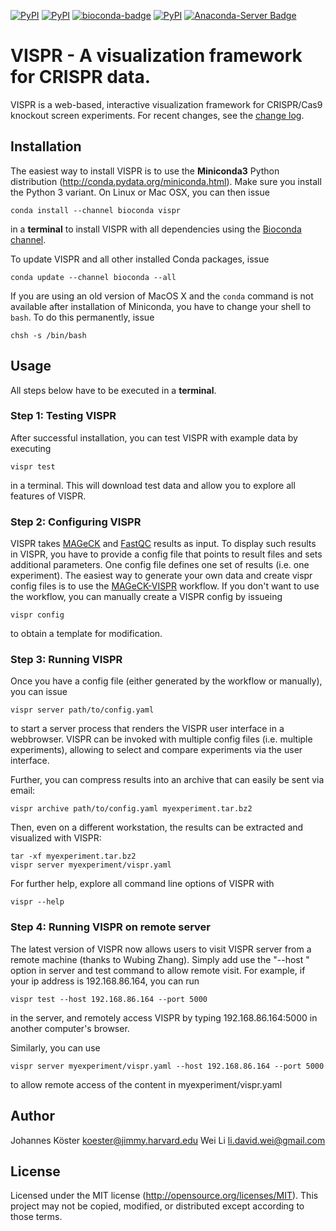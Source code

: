 [![PyPI](https://img.shields.io/pypi/pyversions/vispr.svg?style=flat-square)]()
[![PyPI](https://img.shields.io/pypi/v/vispr.svg?style=flat-square)](https://pypi.python.org/pypi/vispr)
[![bioconda-badge](https://img.shields.io/badge/install%20with-bioconda-brightgreen.svg?style=flat-square)](http://bioconda.github.io)
[![PyPI](https://img.shields.io/pypi/dw/VISPR.svg?style=flat-square)](https://pypi.python.org/pypi/vispr)
[![Anaconda-Server Badge](https://anaconda.org/bioconda/vispr/badges/downloads.svg)](https://anaconda.org/bioconda/vispr)

VISPR - A visualization framework for CRISPR data.
==================================================

VISPR is a web-based, interactive visualization framework for CRISPR/Cas9 knockout screen experiments.
For recent changes, see the [change log](CHANGELOG.md).

Installation
------------

The easiest way to install VISPR is to use the **Miniconda3** Python distribution (http://conda.pydata.org/miniconda.html). Make sure you install the Python 3 variant.
On Linux or Mac OSX, you can then issue

    conda install --channel bioconda vispr

in a **terminal** to install VISPR with all dependencies using the [Bioconda channel](http://bioconda.github.io).

To update VISPR and all other installed Conda packages, issue

    conda update --channel bioconda --all

If you are using an old version of MacOS X and the `conda` command is not available after installation of Miniconda, you have to change your shell to `bash`. To do this permanently, issue

    chsh -s /bin/bash

Usage
-----

All steps below have to be executed in a **terminal**.

### Step 1: Testing VISPR

After successful installation, you can test VISPR with example data by executing

    vispr test

in a terminal. This will download test data and allow you to explore all features of VISPR.

### Step 2: Configuring VISPR

VISPR takes [MAGeCK](http://liulab.dfci.harvard.edu/Mageck) and [FastQC](http://www.bioinformatics.babraham.ac.uk/projects/fastqc) results as input.
To display such results in VISPR, you have to provide a config file that points to result files and sets additional parameters. One config file defines one set of results (i.e. one experiment).
The easiest way to generate your own data and create vispr config files is to use the [MAGeCK-VISPR](https://bitbucket.org/liulab/mageck-vispr) workflow.
If you don't want to use the workflow, you can manually create a VISPR config by issueing

    vispr config

to obtain a template for modification.

### Step 3: Running VISPR

Once you have a config file (either generated by the workflow or manually), you can issue

    vispr server path/to/config.yaml

to start a server process that renders the VISPR user interface in a webbrowser.
VISPR can be invoked with multiple config files (i.e. multiple experiments), allowing to select and compare experiments via the user interface.

Further, you can compress results into an archive that can easily be sent via email:

    vispr archive path/to/config.yaml myexperiment.tar.bz2

Then, even on a different workstation, the results can be extracted and visualized with VISPR:

    tar -xf myexperiment.tar.bz2
    vispr server myexperiment/vispr.yaml

For further help, explore all command line options of VISPR with

    vispr --help

### Step 4: Running VISPR on remote server

The latest version of VISPR now allows users to visit VISPR server from a remote machine (thanks to Wubing Zhang). 
Simply  add use the "--host <your ip address>" option in server and test command to allow remote visit.
For example, if your ip address is 192.168.86.164, you can run

    vispr test --host 192.168.86.164 --port 5000

in the server, and remotely access VISPR by typing 192.168.86.164:5000 in another computer's browser.

Similarly, you can use

    vispr server myexperiment/vispr.yaml --host 192.168.86.164 --port 5000

to allow remote access of the content in myexperiment/vispr.yaml

Author
------

Johannes Köster <koester@jimmy.harvard.edu>
Wei Li <li.david.wei@gmail.com>

License
-------

Licensed under the MIT license (http://opensource.org/licenses/MIT). This project may not be copied, modified, or distributed except according to those terms.
